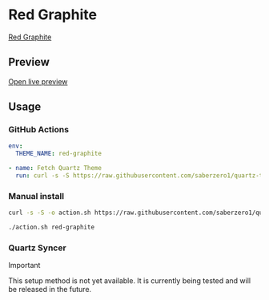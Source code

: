 # Red Graphite

[Red Graphite](https://github.com/seanwcom/Red-Graphite-for-Obsidian)

## Preview

[Open live preview](https://quartz-themes.github.io/red-graphite/)

## Usage

### GitHub Actions

```yaml
env:
  THEME_NAME: red-graphite
```

```yaml
- name: Fetch Quartz Theme
  run: curl -s -S https://raw.githubusercontent.com/saberzero1/quartz-themes/master/action.sh | bash -s -- $THEME_NAME
```

### Manual install

```bash
curl -s -S -o action.sh https://raw.githubusercontent.com/saberzero1/quartz-themes/master/action.sh

./action.sh red-graphite
```

### Quartz Syncer

> [!IMPORTANT]
> This setup method is not yet available. It is currently being tested and will be released in the future.
